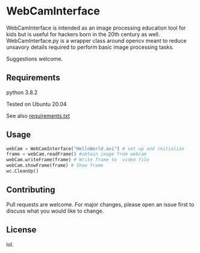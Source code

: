 # WebCamInterface

WebCamInterface is intended as an image processing education tool for kids but is useful for hackers born in the 20th century as well. WebCamInterface.py is a wrapper class around opencv meant to reduce unsavory details required to perform basic image processing tasks.  

Suggestions welcome.  


## Requirements

python 3.8.2

Tested on Ubuntu 20.04

See also [requirements.txt](https://github.com/rmslick/WebCamInterface/blob/master/requirements.txt)


## Usage

```python
webCam = WebCamInterface("HelloWorld.avi") # set up and initialize
frame = webCam.readFrame() #obtain image from webcam
webCam.writeFrame(frame) # Write frame to  video file
webCam.showFrame(frame) # Show frame
wc.CleanUp()
```

## Contributing
Pull requests are welcome. For major changes, please open an issue first to discuss what you would like to change.


## License
lol.
